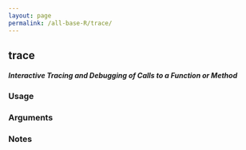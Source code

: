 ```yaml
---
layout: page
permalink: /all-base-R/trace/
---
```


## __trace__

#### _Interactive Tracing and Debugging of Calls to a Function or Method_

### Usage

### Arguments

### Notes

